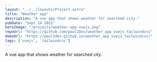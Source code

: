 ```yaml
---
layout: "../../layouts/Project.astro"
title: "Weather app"
description: "A vue app that shows weather for searched city."
pubDate: "Sept 14 2022"
heroImage: "/projects/weather-app-vuejs.png"
repoUrl: "https://github.com/paul2Dev/weather_app_vuejs_tailwindcss"
demoUrl: "https://paul2dev.github.io/weather_app_vuejs_tailwindcss/"
tags: ['vuejs', 'tailwindcss']
--- 
```


A vue app that shows weather for searched city.
